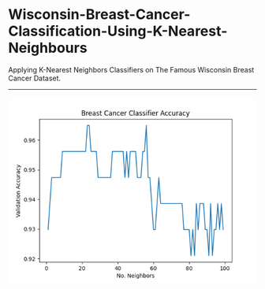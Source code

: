# Wisconsin-Breast-Cancer-Classification-Using-K-Nearest-Neighbours
Applying K-Nearest Neighbors Classifiers on The Famous Wisconsin Breast Cancer Dataset.

---

<p align = "center">
<img src="plot.png" alt="Logo" align = "center">
</p>
